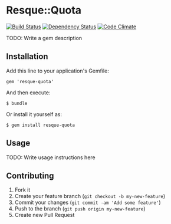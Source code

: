 # Resque::Quota

[![Build Status](https://secure.travis-ci.org/Theano/Theano.png)](http://travis-ci.org/Theano/Theano)
[![Dependency Status](https://gemnasium.com/hisea/resque-quota.png)](https://gemnasium.com/hisea/resque-quota)
[![Code Climate](https://codeclimate.com/badge.png)](https://codeclimate.com/github/hisea/resque-quota)

TODO: Write a gem description

## Installation

Add this line to your application's Gemfile:

    gem 'resque-quota'

And then execute:

    $ bundle

Or install it yourself as:

    $ gem install resque-quota

## Usage

TODO: Write usage instructions here

## Contributing

1. Fork it
2. Create your feature branch (`git checkout -b my-new-feature`)
3. Commit your changes (`git commit -am 'Add some feature'`)
4. Push to the branch (`git push origin my-new-feature`)
5. Create new Pull Request
